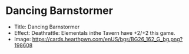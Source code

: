 # Dancing Barnstormer
- Title:  Dancing Barnstormer
- Effect:  Deathrattle: Elementals inthe Tavern have +2/+2 this game.
- Image:  https://cards.hearthpwn.com/enUS/bgs/BG26_162_G_bg.png?198608
